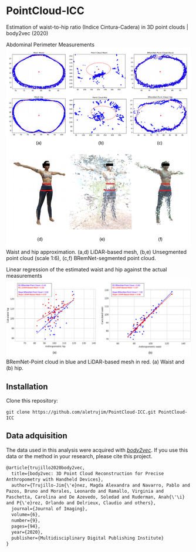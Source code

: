 # PointCloud-ICC
Estimation of waist-to-hip ratio (Indice Cintura-Cadera) in 3D point clouds | body2vec (2020)

Abdominal Perimeter Measurements
![ellipses](images/ellipses.png)
Waist and hip approximation. (a,d) LiDAR-based mesh, (b,e) Unsegmented point cloud (scale 1:6), (c,f) BRemNet-segmented point cloud.

Linear regression of the estimated waist and hip against the actual measurements
![regression](images/regression.png)
BRemNet-Point cloud in blue and LiDAR-based mesh in red. (a) Waist and (b) hip.

## Installation
Clone this repository:
```
git clone https://github.com/aletrujim/PointCloud-ICC.git PointCloud-ICC
```
## Data adquisition
The data used in this analysis were acquired with [*body2vec*](https://doi.org/10.3390/jimaging6090094).
If you use this data or the method in your research, please cite this project.
```
@article{trujillo2020body2vec,
  title={body2vec: 3D Point Cloud Reconstruction for Precise Anthropometry with Handheld Devices},
  author={Trujillo-Jim{\'e}nez, Magda Alexandra and Navarro, Pablo and Pazos, Bruno and Morales, Leonardo and Ramallo, Virginia and Paschetta, Carolina and De Azevedo, Soledad and Ruderman, Anah{\'\i} and P{\'e}rez, Orlando and Delrieux, Claudio and others},
  journal={Journal of Imaging},
  volume={6},
  number={9},
  pages={94},
  year={2020},
  publisher={Multidisciplinary Digital Publishing Institute}
}
```
